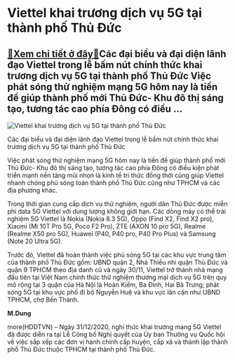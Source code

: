 Viettel khai trương dịch vụ 5G tại thành phố Thủ Đức
===============================================================

[:gift:Xem chi tiết ở đây:gift:](https://hddtvn.com/viettel-khai-tru%cc%9bo%cc%9bng-di%cc%a3ch-vu%cc%a3-5g-ta%cc%a3i-thanh-pho%cc%82-thu%cc%89-du%cc%9bc/)Các đại biểu và đại diện lãnh đạo Viettel trong lễ bấm nút chính thức khai trương dịch vụ 5G tại thành phố Thủ Đức Việc phát sóng thử nghiệm mạng 5G hôm nay là tiền đề giúp thành phố mới Thủ Đức- Khu đô thị sáng tạo, tương tác cao phía Đông có điều …
--------------------------------------------------------------------------------------------------------------------------------------------------------------------------------------------------------------------------------------------------------------------------------------------------------





![Viettel khai trương dịch vụ 5G tại thành phố Thủ Đức](https://hddtvn.com/wp-content/uploads/2021/01/5658_anh_bam_nut_3.jpg "Viettel khai trương dịch vụ 5G tại thành phố Thủ Đức")


Các đại biểu và đại diện lãnh đạo Viettel trong lễ bấm nút chính thức khai trương dịch vụ 5G tại thành phố Thủ Đức



Việc phát sóng thử nghiệm mạng 5G hôm nay là tiền đề giúp thành phố mới Thủ Đức- Khu đô thị sáng tạo, tương tác cao phía Đông có điều kiện phát triển mạnh nền tảng mũi nhọn là kinh tế tri thức đồng thời cũng giúp Viettel nhanh chóng phủ sóng toàn thành phố Thủ Đức cũng như TPHCM và các địa phương khác.


Trong thời gian cung cấp dịch vụ thử nghiệm, người dân Thủ Đức được miễn phí data 5G Viettel với dung lượng không giới hạn. Các dòng máy có thể trải nghiệm 5G Viettel là Nokia (Nokia 8.3 5G), Oppo (Find X2, Find X2 pro), Xiaomi (Mi 10T Pro 5G, Poco F2 Pro), ZTE (AXON 10 pro 5G), Realme (Realme X50 pro 5G), Huawei (P40, P40 pro, P40 Pro Plus) và Samsung (Note 20 Ultra 5G).


Trước đó, Viettel đã hoàn thành việc phủ sóng 5G tại các khu vực trung tâm của thành phố Thủ Đức gồm: UBND quận 2, Nhà Thiếu nhi quận Thủ Đức và quận 9 TPHCM theo địa danh cũ và ngày 30/11, Viettel trở thành nhà mạng đầu tiên tại Việt Nam chính thức thử nghiệm thương mại dịch vụ 5G trên quy mô rộng tại 3 quận của Hà Nội là Hoàn Kiếm, Ba Đình, Hai Bà Trưng; phát sóng 5G tại khu vực phố đi bộ Nguyễn Huệ và khu vực lân cận như UBND TPHCM, chợ Bến Thành.




**M.Dung**



more(HDDTVN) – Ngày 31/12/2020, nghi thức khai trương mạng 5G Viettel đã được diễn ra tại Lễ Công bố Nghị quyết của Ủy ban Thường vụ Quốc hội về việc sắp xếp các đơn vị hành chính cấp huyện, cấp xã và thành lập thành phố Thủ Đức thuộc TPHCM tại thành phố Thủ Đức.

